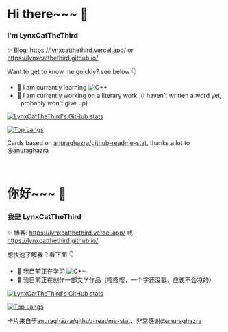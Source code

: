 # Hi there~~~ 👋

### I'm LynxCatTheThird

✨ Blog: <https://lynxcatthethird.vercel.app/> or <https://lynxcatthethird.github.io/>

Want to get to know me quickly? see below 👇

- 🌱 I am currently learning ![C++](https://img.shields.io/badge/-C++-black?style=flat-square&logo=c)
- 🔭 I am currently working on a literary work（I haven't written a word yet, I probably won't give up)

[![LynxCatTheThird's GitHub stats](https://github-readme-stats.vercel.app/api?username=LynxCatTheThird&theme=dark&show_icons=true&include_all_commits)](https://github.com/LynxCatTheThird)

[![Top Langs](https://github-readme-stats.vercel.app/api/top-langs/?username=LynxCatTheThird&layout=compact&theme=dark)](https://github.com/LynxCatTheThird)

Cards based on [anuraghazra/github-readme-stat](https://github.com/anuraghazra/github-readme-stats/), thanks a lot to [@anuraghazra](https://github.com/anuraghazra)

</br>

# 你好~~~ 👋

### 我是 LynxCatTheThird

✨ 博客: <https://lynxcatthethird.vercel.app/> 或  <https://lynxcatthethird.github.io/>

想快速了解我？看下面 👇

- 🌱 我目前正在学习 ![C++](https://img.shields.io/badge/-C++-black?style=flat-square&logo=c)
- 🔭 我目前正在创作一部文学作品（嘤嘤嘤，一个字还没戳，应该不会凉的）

[![LynxCatTheThird's GitHub stats](https://github-readme-stats.vercel.app/api?username=LynxCatTheThird&theme=dark&show_icons=true&locale=cn&include_all_commits)](https://github.com/LynxCatTheThird)

[![Top Langs](https://github-readme-stats.vercel.app/api/top-langs/?username=LynxCatTheThird&layout=compact&theme=dark&locale=cn)](https://github.com/LynxCatTheThird)

卡片来自于[anuraghazra/github-readme-stat](https://github.com/anuraghazra/github-readme-stats/)，非常感谢[@anuraghazra](https://github.com/anuraghazra)

